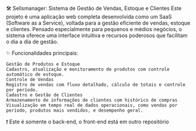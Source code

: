 🛠️ Sellsmanager: Sistema de Gestão de Vendas, Estoque e Clientes Este projeto é uma aplicação web completa desenvolvida como um SaaS (Software as a Service), voltada para a gestão eficiente de vendas, estoque e clientes. Pensado especialmente para pequenos e médios negócios, o sistema oferece uma interface intuitiva e recursos poderosos que facilitam o dia a dia de gestão.

✨ Funcionalidades principais:

    Gestão de Produtos e Estoque
    Cadastro, atualização e monitoramento de produtos com controle automático de estoque.
    Controle de Vendas
    Registro de vendas com fluxo detalhado, cálculo de totais e controle por período.
    Cadastro e Gestão de Clientes
    Armazenamento de informações de clientes com histórico de compras
    Visualização em tempo real de dados operacionais, como vendas por período, produtos mais vendidos, e desempenho geral.

❗ Este é somente o back-end, o front-end está em outro repositório
